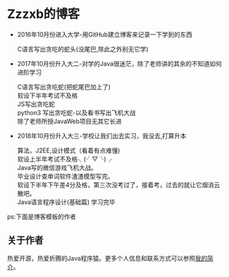 # Zzzxb的博客

* 2016年10月份进入大学-用GitHub建立博客来记录一下学到的东西

    C语言写出贪吃的蛇头(没尾巴,除此之外别无它学)

* 2017年10月份升入大二-对学的Java很迷茫，除了老师讲的其余的不知道如何进阶学习

    C语言写出贪吃蛇(把蛇尾巴加上了)  
    软设下半年考试不及格  
    JS写出贪吃蛇  
    python3 写出贪吃蛇-以及看书写出飞机大战  
    除了老师所授JavaWeb项目无其它长进  

* 2018年10月份升入大三-学校让我们出去实习，我没去,打算升本

    算法，J2EE,设计模式（看着有点难懂)  
    软设上半年考试不及格╮(╯▽╰)╭  
    Java写的微信游戏飞机大战。  
    毕业设计查单词软件渣渣模型写完。  
    软设下半年下午差4分及格，第三次没考过了，接着考，过去的就让它烟消云散吧。  
    Java语言程序设计(基础篇) 学习完毕  

ps:下面是博客模板的作者

## 关于作者

热爱开源，热爱折腾的Java程序猿。更多个人信息和联系方式可以参照[我的简介](http://www.hifreud.com/Resume.io/)。
